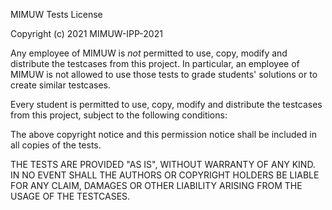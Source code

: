 MIMUW Tests License

Copyright (c) 2021 MIMUW-IPP-2021

Any employee of MIMUW is *not* permitted to use, copy, modify and distribute
the testcases from this project.
In particular, an employee of MIMUW is not allowed to use those tests
to grade students' solutions or to create similar testcases.

Every student is permitted to use, copy, modify and distribute
the testcases from this project, subject to the following conditions:

The above copyright notice and this permission notice shall be included in all
copies of the tests.

THE TESTS ARE PROVIDED "AS IS", WITHOUT WARRANTY OF ANY KIND.
IN NO EVENT SHALL THE AUTHORS OR COPYRIGHT HOLDERS BE LIABLE FOR ANY CLAIM, 
DAMAGES OR OTHER LIABILITY ARISING FROM THE USAGE OF THE TESTCASES.
